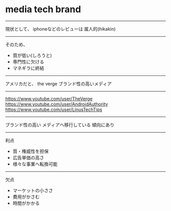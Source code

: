 # media tech brand

---

現状として、
iphoneなどのレビューは
属人的(hikakin)

---

そのため、

- 質が低い(しろうと)
- 専門性に欠ける
- マネギラに終結

---

アメリカだと、
the verge
ブランド性の高いメディア

---

https://www.youtube.com/user/TheVerge
https://www.youtube.com/user/AndroidAuthority
https://www.youtube.com/user/LinusTechTips

---

ブランド性の高い
メディアへ移行している
傾向にあり

---

利点

- 質・権威性を担保
- 広告単価の高さ
- 様々な事業へ転換可能

---

欠点

- マーケットの小ささ
- 費用がかさむ
- 時間がかかる
